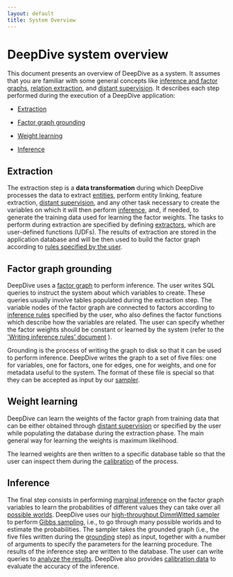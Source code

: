 ```yaml
---
layout: default
title: System Overview
---
```


# DeepDive system overview

This document presents an overview of DeepDive as a system. It assumes that you
are familiar with some general concepts like [inference and factor
graphs](../general/inference.html), [relation
extraction](../general/relation_extraction.html), and [distant
supervision](../general/distant_supervision.html). It describes each step
performed during the execution of a DeepDive application:

- [Extraction](#extraction)

- [Factor graph grounding](#grounding)

- [Weight learning](#weight)

- [Inference](#inference)

## <a name="extraction" href="#"></a> Extraction

The extraction step is a **data transformation** during which DeepDive processes
the data to extract [entities](../general/relation_extraction.html#entity), perform
entity linking, feature extraction, [distant
supervision](../general/distant_supervision.html), and any other task
necessary to create the variables on which it will then perform
[inference](../general/inference.html), and, if needed, to generate the training
data used for learning the factor weights. The tasks to perform during
extraction are specified by defining [extractors](extractors.html), which are
user-defined functions (UDFs). The results of extraction are stored in the
application database and will be then used to build the factor graph according
to [rules specified by the user](inference_rules.html).

## <a name="grounding" href="#"></a> Factor graph grounding

DeepDive uses a [factor graph](../general/inference.html) to perform
inference. The user writes SQL queries to instruct the system about
which variables to create. These queries usually involve tables populated during
the extraction step. The variable nodes of the factor graph are connected to
factors according to [inference rules](inference_rules.html) specified by the
user, who also defines the factor functions which describe how the variables are
related. The user can specify whether the factor weights should be constant or
learned by the system (refer to the ['Writing inference rules'
document](inference_rules.html) ).

Grounding is the process of writing the graph to disk so that it can be used to
perform inference. DeepDive writes the graph to a set of five files: one for
variables, one for factors, one for edges, one for weights, and one for metadata
useful to the system. The format of these file is special so that they can be
accepted as input by our [sampler](sampler.html).

## <a name="weight" href="#"></a> Weight learning

DeepDive can learn the weights of the factor graph from training data that can
be either obtained through [distant
supervision](../general/distant_supervision.html) or specified by the user while
populating the database during the extraction phase. The main general way for
learning the weights is maximum likelihood.


The learned weights are then written to a specific database table so that the
user can inspect them during the [calibration](calibration.html) of the process.

## <a name="inference" href="#"></a> Inference

The final step consists in performing [marginal
inference](../general/inference.html#marginal) on the factor graph variables to
learn the probabilities of different values they can take over all [possible
worlds](../general/inference.html#possibleworlds). DeepDive uses our
[high-throughput DimmWitted sampler](sampler.html) to perform [Gibbs
sampling](../general/inference.html#gibbs), i.e., to go through many possible
worlds and to estimate the probabilities. The sampler takes the grounded
graph (i.e., the five files written during the [grounding](#grounding) step) as
input, together with a number of arguments to specify the parameters for the
learning procedure. The results of the inference step are written to the
database. The user can write queries to [analyze the
results](running.html#results). DeepDive also provides [calibration
data](calibration.html) to evaluate the accuracy of the inference.

<!-- TODO (All) Anything else we should add ? -->

